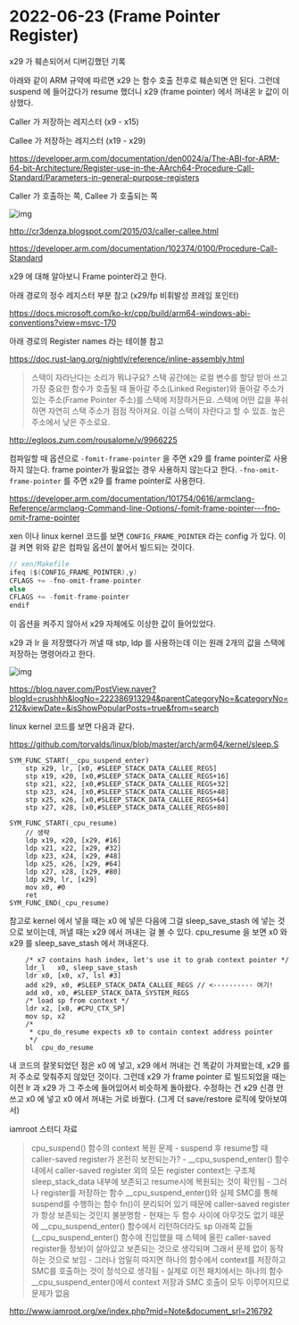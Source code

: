 # 2022-06-23 (Frame Pointer Register)

x29 가 훼손되어서 디버깅했던 기록

아래와 같이 ARM 규약에 따르면 x29 는 함수 호출 전후로 훼손되면 안 된다. 그런데 suspend 에 들어갔다가 resume 했더니 x29 (frame pointer) 에서 꺼내온 lr 값이 이상했다.



Caller 가 저장하는 레지스터 (x9 - x15)

Callee 가 저장하는 레지스터 (x19 - x29)

https://developer.arm.com/documentation/den0024/a/The-ABI-for-ARM-64-bit-Architecture/Register-use-in-the-AArch64-Procedure-Call-Standard/Parameters-in-general-purpose-registers

Caller 가 호출하는 쪽, Callee 가 호출되는 쪽

![img](http://1.bp.blogspot.com/-JKw3ByhdFhs/VRJHfmBfbfI/AAAAAAAAA6E/IT5aAQoITxQ/s1600/caller.png)

http://cr3denza.blogspot.com/2015/03/caller-callee.html

https://developer.arm.com/documentation/102374/0100/Procedure-Call-Standard



x29 에 대해 알아보니 Frame pointer라고 한다.

아래 경로의 정수 레지스터 부분 참고 (x29/fp 비휘발성 프레임 포인터)

https://docs.microsoft.com/ko-kr/cpp/build/arm64-windows-abi-conventions?view=msvc-170

아래 경로의 Register names 라는 테이블 참고

https://doc.rust-lang.org/nightly/reference/inline-assembly.html

> 스택이 자라난다는 소리가 뭐냐구요? 스택 공간에는 로컬 변수를 할당 받아 쓰고 가장 중요한 함수가 호출될 때 돌아갈 주소(Linked Register)와 돌아갈 주소가 있는 주소(Frame Pointer 주소)를 스택에 저장하거든요. 스택에 어떤 값을 푸쉬하면 자연히 스택 주소가 점점 작아져요. 이걸 스택이 자란다고 할 수 있죠. 높은 주소에서 낮은 주소로요. 

http://egloos.zum.com/rousalome/v/9966225



컴파일할 때 옵션으로 `-fomit-frame-pointer` 을 주면 x29 를 frame pointer로 사용하지 않는다. frame pointer가 필요없는 경우 사용하지 않는다고 한다. `-fno-omit-frame-pointer` 를 주면 x29 를 frame pointer로 사용한다.

https://developer.arm.com/documentation/101754/0616/armclang-Reference/armclang-Command-line-Options/-fomit-frame-pointer---fno-omit-frame-pointer

xen 이나 linux kernel 코드를 보면 `CONFIG_FRAME_POINTER` 라는 config 가 있다. 이걸 켜면 위와 같은 컴파일 옵션이 붙어서 빌드되는 것이다.

```c
// xen/Makefile
ifeq ($(CONFIG_FRAME_POINTER),y)
CFLAGS += -fno-omit-frame-pointer
else
CFLAGS += -fomit-frame-pointer
endif
```

이 옵션을 켜주지 않아서 x29 자체에도 이상한 값이 들어있었다.



x29 과 lr 을 저장했다가 꺼낼 때 stp, ldp 를 사용하는데 이는 원래 2개의 값을 스택에 저장하는 명령어라고 한다. 

![img](https://postfiles.pstatic.net/MjAyMTA2MDZfMTEw/MDAxNjIyOTUxNTk1NzI3.Sl4_41UqCMz0XS9S8R9zTX_6veCATc8Gfgoewch_xzkg.i1Br4iOUmo5kCfN7u8BPJUEXyzX4DkU4ZX2ExdMWQEYg.PNG.crushhh/%EA%B7%B8%EB%A6%BC-7-5.png?type=w580)

https://blog.naver.com/PostView.naver?blogId=crushhh&logNo=222386913294&parentCategoryNo=&categoryNo=212&viewDate=&isShowPopularPosts=true&from=search

linux kernel 코드를 보면 다음과 같다.

https://github.com/torvalds/linux/blob/master/arch/arm64/kernel/sleep.S

```assembly
SYM_FUNC_START(__cpu_suspend_enter)
	stp	x29, lr, [x0, #SLEEP_STACK_DATA_CALLEE_REGS]
	stp	x19, x20, [x0,#SLEEP_STACK_DATA_CALLEE_REGS+16]
	stp	x21, x22, [x0,#SLEEP_STACK_DATA_CALLEE_REGS+32]
	stp	x23, x24, [x0,#SLEEP_STACK_DATA_CALLEE_REGS+48]
	stp	x25, x26, [x0,#SLEEP_STACK_DATA_CALLEE_REGS+64]
	stp	x27, x28, [x0,#SLEEP_STACK_DATA_CALLEE_REGS+80]
```

```assembly
SYM_FUNC_START(_cpu_resume)
    // 생략
    ldp	x19, x20, [x29, #16]
	ldp	x21, x22, [x29, #32]
	ldp	x23, x24, [x29, #48]
	ldp	x25, x26, [x29, #64]
	ldp	x27, x28, [x29, #80]
	ldp	x29, lr, [x29]
	mov	x0, #0
	ret
SYM_FUNC_END(_cpu_resume)
```

참고로 kernel 에서 넣을 때는 x0 에 넣은 다음에 그걸 sleep_save_stash 에 넣는 것으로 보이는데, 꺼낼 때는 x29 에서 꺼내는 걸 볼 수 있다. cpu_resume 을 보면 x0 와 x29 를 sleep_save_stash 에서 꺼내온다.

```assembly
	/* x7 contains hash index, let's use it to grab context pointer */
	ldr_l	x0, sleep_save_stash
	ldr	x0, [x0, x7, lsl #3]
	add	x29, x0, #SLEEP_STACK_DATA_CALLEE_REGS // <---------- 여기!
	add	x0, x0, #SLEEP_STACK_DATA_SYSTEM_REGS
	/* load sp from context */
	ldr	x2, [x0, #CPU_CTX_SP]
	mov	sp, x2
	/*
	 * cpu_do_resume expects x0 to contain context address pointer
	 */
	bl	cpu_do_resume
```

내 코드의 잘못되었던 점은 x0 에 넣고, x29 에서 꺼내는 건 똑같이 가져왔는데, x29 를 저 주소로 맞춰주지 않았던 것이다. 그런데 x29 가 frame pointer 로 빌드되었을 때는 이전 lr 과 x29 가 그 주소에 들어있어서 비슷하게 돌아왔다. 수정하는 건 x29 신경 안 쓰고 x0 에 넣고 x0 에서 꺼내는 거로 바꿨다. (그게 더 save/restore 로직에 맞아보여서)



iamroot 스터디 자료

> cpu_suspend() 함수의 context 복원 문제
> \- suspend 후 resume할 때 caller-saved register가 온전히 보전되는가?
> \- __cpu_suspend_enter() 함수 내에서 caller-saved register 외의 모든 register context는 구조체 sleep_stack_data 내부에 보존되고 resume시에 복원되는 것이 확인됨
> \- 그러나 register를 저장하는 함수 __cpu_suspend_enter()와 실제 SMC를 통해 suspend를 수행하는 함수 fn()이 분리되어 있기 때문에 caller-saved register가 항상 보존되는 것인지 불분명함
> \- 현재는 두 함수 사이에 아무것도 없기 때문에 __cpu_suspend_enter() 함수에서 리턴하더라도 sp 아래쪽 값들(__cpu_suspend_enter() 함수에 진입했을 때 스택에 올린 caller-saved register들 정보)이 살아있고 보존되는 것으로 생각되며 그래서 문제 없이 동작하는 것으로 보임
> \- 그러나 엄밀히 따지면 하나의 함수에서 context를 저장하고 SMC를 호출하는 것이 정석으로 생각됨
> \- 실제로 이전 패치에서는 하나의 함수 __cpu_suspend_enter()에서 context 저장과 SMC 호출이 모두 이루어지므로 문제가 없음

http://www.iamroot.org/xe/index.php?mid=Note&document_srl=216792
